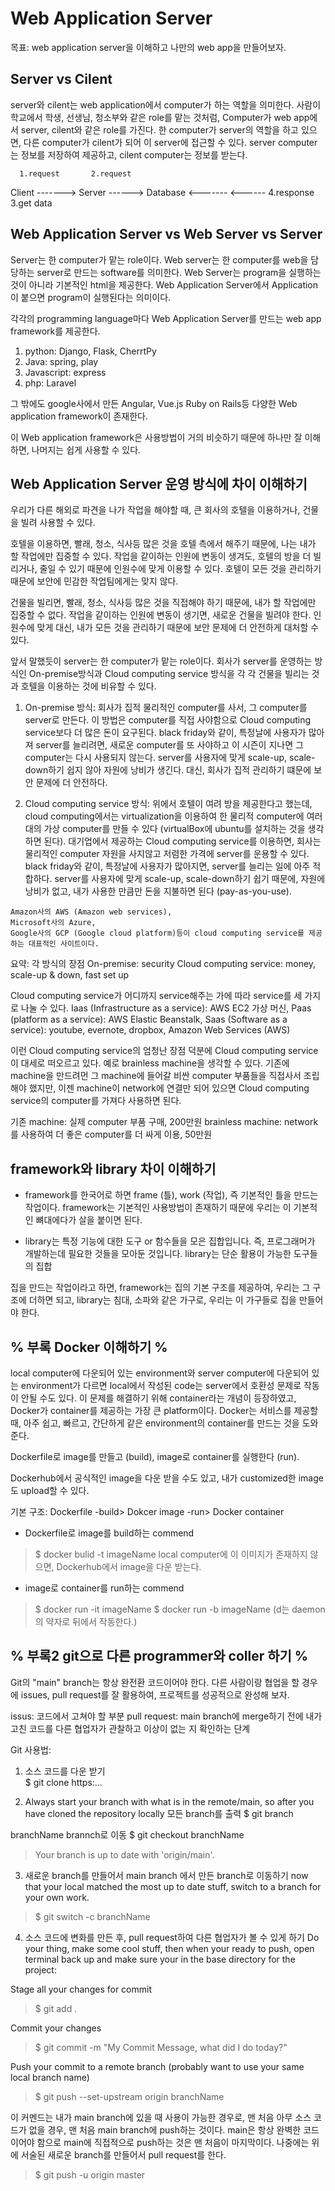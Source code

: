 # Web Application Server 
목표: web application server을 이해하고 나만의 web app을 만들어보자.

Server vs Cilent
----
server와 cilent는 web application에서 computer가 하는 역할을 의미한다.
사람이 학교에서 학생, 선생님, 청소부와 같은 role를 맡는 것처럼,
Computer가 web app에서 server, cilent와 같은 role를 가진다.
한 computer가 server의 역할을 하고 있으면, 다른 computer가 cilent가 되어 이 server에 접근할 수 있다.
server computer는 정보를 저장하여 제공하고, cilent computer는 정보를 받는다.

      1.request       2.request
Client -------> Server ------>  Database
       <-------        <------
      4.response      3.get data


Web Application Server vs Web Server vs Server
----
Server는 한 computer가 맡는 role이다.
Web server는 한 computer를 web을 담당하는 server로 만드는 software를 의미한다.
Web Server는 program을 실행하는 것이 아니라 기본적인 html을 제공한다. 
Web Application Server에서 Application이 붙으면 program이 실행된다는 의미이다.

각각의 programming language마다 Web Application Server를 만드는 web app framework를 제공한다.

1. python: Django, Flask, CherrtPy
2. Java: spring, play
3. Javascript: express
4. php: Laravel

그 밖에도 google사에서 만든 Angular, 
Vue.js
Ruby on Rails등 다양한 Web application framework이 존재한다.

이 Web application framework은 사용방법이 거의 비슷하기 때문에 하나만 잘 이해하면,
나머지는 쉽게 사용할 수 있다.


Web Application Server 운영 방식에 차이 이해하기
----

우리가 다른 해외로 파견을 나가 작업을 해야할 때, 큰 회사의 호텔을 이용하거나, 건물을 빌려 사용할 수 있다. 

호텔을 이용하면, 빨래, 청소, 식사등 많은 것을 호텔 측에서 해주기 때문에, 나는 내가 할 작업에만 집중할 수 있다.
작업을 같이하는 인원에 변동이 생겨도, 호텔의 방을 더 빌리거나, 줄일 수 있기 때문에 인원수에 맞게 이용할 수 있다.
호텔이 모든 것을 관리하기 때문에 보안에 민감한 작업팀에게는 맞지 않다.

건물을 빌리면, 빨래, 청소, 식사등 많은 것을 직접해야 하기 때문에, 내가 할 작업에만 집중할 수 없다.
작업을 같이하는 인원에 변동이 생기면, 새로운 건물을 빌려야 한다. 
인원수에 맞게 
대신, 내가 모든 것을 관리하기 때문에 보안 문제에 더 안전하게 대처할 수 있다.

앞서 말했듯이 server는 한 computer가 맡는 role이다.
회사가 server를 운영하는 방식인 On-premise방식과 Cloud computing service 방식을 각 각 
건물을 빌리는 것과 호텔을 이용하는 것에 비유할 수 있다.

1. On-premise 방식: 
회사가 집적 물리적인 computer를 사서, 그 computer를 server로 만든다. 
이 방법은 computer를 직접 사야함으로 Cloud computing service보다 더 많은 돈이 요구된다.
black friday와 같이, 특정날에 사용자가 많아져 server를 늘리려면, 새로운 computer를 또 사야하고
이 시즌이 지나면 그 computer는 다시 사용되지 않는다. 
server를 사용자에 맞게 scale-up, scale-down하기 쉽지 않아 자원에 낭비가 생긴다.
대신, 회사가 집적 관리하기 떄문에 보안 문제에 더 안전하다.

2. Cloud computing service 방식: 
위에서 호텔이 여려 방을 제공한다고 했는데, 
cloud computing에서는 virtualization을 이용하여 한 물리적 computer에 여러대의 가상 computer를 만들 수 있다
(virtualBox에 ubuntu를 설치하는 것을 생각하면 된다).
대기업에서 제공하는 Cloud computing service를 이용하면, 회사는 물리적인 computer 자원을 사지않고
저렴한 가격에 server를 운용할 수 있다. 
black friday와 같이, 특정날에 사용자가 많아지면, server를 늘리는 일에 아주 적합하다.
server를 사용자에 맞게 scale-up, scale-down하기 쉽기 때문에, 자원에 낭비가 없고,
내가 사용한 만큼만 돈을 지불하면 된다 (pay-as-you-use).

```
Amazon사의 AWS (Amazon web services),
Microsoft사의 Azure,
Google사의 GCP (Google cloud platform)등이 cloud computing service를 제공하는 대표적인 사이트이다.
```

요약: 각 방식의 장점
On-premise: security 
Cloud computing service: money, scale-up & down, fast set up

Cloud computing service가 어디까지 service해주는 가에 따라 service를 세 가지로 나눌 수 있다.
Iaas (Infrastructure  as a service): AWS EC2 가상 머신,
Paas (platform as a service): AWS Elastic Beanstalk,
Saas (Software as a service): youtube, evernote, dropbox, Amazon Web Services (AWS)

이런 Cloud computing service의 엄청난 장점 덕분에 Cloud computing service이 대세로 떠오르고 있다.
예로 brainless machine을 생각할 수 있다. 기존에 machine을 만드려먼 그 machine에 들어갈 비싼 computer 부품들을
직접사서 조립해야 했지만, 이젠 machine이 network에 연결만 되어 있으면 Cloud computing service의 computer를 가져다 
사용하면 된다.

기존 machine: 실제 computer 부품 구매, 200만원 
brainless machine: network를 사용하여 더 좋은 computer를 더 싸게 이용, 50만원


framework와 library 차이 이해하기
----
* framework를 한국어로 하면 frame (틀), work (작업), 즉 기본적인 틀을 만드는 작업이다.
framework는 기본적인 사용방법이 존재하기 때문에 우리는 이 기본적인 뼈대에다가 살을 붙이면 된다.

* library는 특정 기능에 대한 도구 or 함수들을 모은 집합입니다. 
즉, 프로그래머가 개발하는데 필요한 것들을 모아둔 것입니다.
library는 단순 활용이 가능한 도구들의 집합

집을 만드는 작업이라고 하면, 
framework는 집의 기본 구조를 제공하여, 우리는 그 구조에 더하면 되고,
library는 침대, 소파와 같은 가구로, 우리는 이 가구들로 집을 만들어야 한다.


% 부록 Docker 이해하기 %
----
local computer에 다운되어 있는 environment와 server computer에 다운되어 있는 environment가 다르면
local에서 작성된 code는 server에서 호환성 문제로 작동이 안될 수도 있다.
이 문제를 해결하기 위해 container라는 개념이 등장하였고, 
Docker가 container를 제공하는 가장 큰 platform이다.
Docker는 서비스를 제공할 때, 아주 쉽고, 빠르고, 간단하게 같은 environment의 container를 만드는 것을 도와준다.

Dockerfile로 image를 만들고 (build),
image로 container를 실행한다 (run).

Dockerhub에서 공식적인 image을 다운 받을 수도 있고, 내가 customized한 image도 upload할 수 있다.

기본 구조: Dockerfile -build> Dokcer image -run> Docker container

* Dockerfile로 image를 build하는 commend
> $ docker bulid -t imageName
local computer에 이 이미지가 존재하지 않으면, Dockerhub에서 image을 다운 받는다.

* image로 container를 run하는 commend
> $ docker run -it imageName
> $ docker run -b imageName 
(d는 daemon의 약자로 뒤에서 작동한다.)


% 부록2 git으로 다른 programmer와 coller 하기 %
----
Git의 "main" branch는 항상 완전환 코드이어야 한다.
다른 사람이랑 협업을 할 경우에 issues, pull request를 잘 활용하여,
프로젝트를 성공적으로 완성해 보자.

issus: 코드에서 고쳐야 할 부분 
pull request: main branch에 merge하기 전에 내가 고친 코드를 다른 협업자가 관찰하고 이상이 없는 지 확인하는 단계

Git 사용법:
1. 소스 코드를 다운 받기  
$ git clone https:...

2. Always start your branch with what is in the remote/main, so after you have cloned the repository locally
모든 branch를 출력
$ git branch 

branchName brannch로 이동
$ git checkout branchName

> Your branch is up to date with 'origin/main'.

3. 새로운 branch를 만들어서 main branch 에서 만든 branch로 이동하기 
now that your local matched the most up to date stuff, switch to a branch for your own work.

> $ git switch -c branchName

4. 소스 코드에 변화를 만든 후, pull request하여 다른 협업자가 볼 수 있게 하기
Do your thing, make some cool stuff, then when your ready to push, open terminal back up and make sure your in the base directory for the project:

Stage all your changes for commit 
> $ git add .

Commit your changes
> $ git commit -m "My Commit Message, what did I do today?"

Push your commit to a remote branch (probably want to use your same local branch name)
> $ git push --set-upstream origin branchName

이 커멘드는 내가 main branch에 있을 때 사용이 가능한 경우로,
맨 처음 아무 소스 코드가 없을 경우, 맨 처음 main branch에 push하는 것이다.
main은 항상 완벽한 코드이어야 함으로 main에 직접적으로 push하는 것은 맨 처음이 마지막이다.
나중에는 위에 서술된 새로운 branch를 만들어서 pull request를 한다.
> $ git push -u origin master 